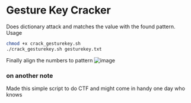 # Gesture Key Cracker
Does dictionary attack and matches the value with the found pattern.     
Usage 
```bash
chmod +x crack_gesturekey.sh
./crack_gesturekey.sh gesturekey.txt
```
Finally align the numbers to pattern
![image](https://images.iskysoft.com/toolbox/topic/android-pattern-lock-ideas.jpg)
### on another note 
Made this simple script to do CTF and might come in handy one day who knows  